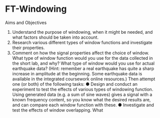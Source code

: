 # FT-Windowing

Aims and Objectives
1. Understand the purpose of windowing, when it might be needed, and what factors should
be taken into account.
2. Research various different types of window functions and investigate their properties.
3. Comment on how the signal properties affect the choice of window.  What type of
window function would you use for the data collected in the short lab, and why?  What
type of window would you use for actual earthquake data?  (Hint: remember a real
earthquake has quite a sharp increase in amplitude at the beginning.  Some earthquake
data is available in the integrated coursework online resources.)
Then attempt one (or both) of the following tasks:
● Design and conduct an experiment to test the effects of various types of windowing function.
Using generated data (e.g. a sum of sine waves) gives a signal with a known frequency
content, so you know what the desired results are, and can compare each window function
with these.
● Investigate and test the effects of window overlapping.  What
